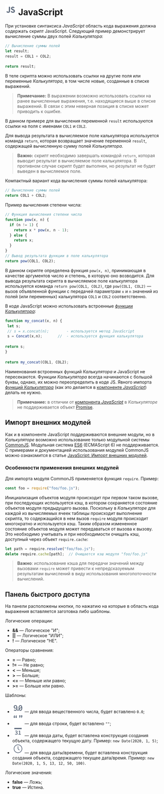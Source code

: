 # ![](../../../images/icons/calcdata/javascript_default.svg) JavaScript

При установке синтаксиса *JavaScript* область кода выражения должна содержать скрипт JavaScript.
Следующий пример демонстрирует вычисление суммы двух полей *Калькулятора*:

```javascript
// Вычисление суммы полей
let result;
result = COL1 + COL2;

return result;
```

В теле скрипта можно использовать ссылки на другие поля или переменные *Калькулятора*, в том числе новые, созданные в списке выражений.

> **Примечание:** В выражении возможно использовать ссылки на ранее вычисленные выражения, т.е. находящиеся выше в списке выражений. В связи с этим неверная позиция в списке может приводить к ошибке.

В данном примере для вычисления переменной `result` используются ссылки на поля с именами `COL1` и `COL2`.

Для вывода результата в вычисляемое поле калькулятора используется команда `return`, которая возвращает значение переменной `result`, содержащей вычисленную сумму полей *Калькулятора*.

>**Важно:** скрипт необходимо завершать командой `return`, которая выводит результат в вычисляемое поле калькулятора. В противном случае скрипт будет выполнен, но результат не будет выведен в вычисляемое поле.

Компактный вариант кода вычисления суммы полей калькулятора:

```javascript
// Вычисление суммы полей
return COL1 + COL2;
```

Пример вычисления степени числа:

```javascript
// Функция вычисления степени числа
function pow(x, n) {
  if (n != 1) {
    return x * pow(x, n - 1);
  } else {
    return x;
  }
}
// Вывод результата функции в поле калькулятора
return pow(COL1, COL2);
```

В данном скрипте определена функция `pow(x, n)`, принимающая в качестве аргументов число и степень, в которую оно возводится.
Для вывода результата скрипта в вычисляемое поле калькулятора используется команда `return pow(COL1, COL2)`, где `pow(COL1, COL2)` — вызов объявленной функции с передачей параметрам `х` и `n` значений из полей (или переменных) калькулятора `COL1` и `COL2` соответственно.

В коде JavaScript можно использовать встроенные [функции *Калькулятора*](../../func/calc-func/README.md):

```javascript
function my_concat(x, n) {
 let s;
 // s = x.concat(n);        - используется метод JavaScript
 s = Concat(x,n);       //  - используется функция калькулятора
    
return s;
}

return my_concat(COL1, COL2);
```

Наименования встроенных функций *Калькулятора* и JavaScript не пересекаются. Функции *Калькулятора* всегда начинаются с большой буквы, однако, их можно переопределить в коде JS.  Явного импорта [функций *Калькулятора*](../../func/calc-func/README.md) (как это делается в [компоненте *JavaScript*](../java-script/calc-functions.md)) делать не нужно.

> **Примечание:** в отличии от [компонента *JavaScript*](../java-script/README.md) в *Калькуляторе* не поддерживается объект [Promise](https://developer.mozilla.org/ru/docs/Web/JavaScript/Reference/Global_Objects/Promise).

## Импорт внешних модулей

Как и в компоненте JavaScript поддерживаются внешние модули, но в *Калькуляторе* возможно использование только модульной системы [CommonJS](http://wiki.commonjs.org/wiki/Modules/1.1.1). Модульная система [ES6](https://www.ecma-international.org/ecma-262/6.0/#sec-modules) (ECMAScript 6) не поддерживается. С примерами и документацией использования модулей CommonJS можно ознакомится в статье [JavaScript: Импорт внешних модулей](../../../processors/programming/java-script/external-modules.html#modulnye-sistemy).

### Особенности применения внешних модулей

Для импорта модуля CommonJS применяется функция `require`. Пример:

```javascript
const foo = require("foo/foo.js");
```

Инициализация объектов модуля происходит при первом таком вызове, при последующих используется кэш, в котором сохраняется состояние объектов модуля предыдущего вызова. Поскольку в *Калькуляторе* для каждой из вычисляемых ячеек таблицы происходит выполнение скрипта, то содержащийся в нем вызов `require` модуля происходит многократно и используется кэш. Таким образом измененное состояние объектов модуля может передаваться от вызова к вызову. Это необходимо учитывать и при необходимости очищать кэш, доступный через объект `require.cache`:

```javascript
let path = require.resolve("foo/foo.js");
delete require.cache[path];  // Очищается кэш модуля "foo/foo.js"
```

> **Важно**: использование кэша для передачи значений между вызовами `require` может привести к непредсказуемым результатам вычислений в виду использования многопоточности вычислений.

## Панель быстрого доступа

На панели расположены кнопки, по нажатию на которые в область кода выражения вставляется заготовка либо шаблоны.

Логические операции:

* **&&** — Логическое "И";
* **||** — Логическое "ИЛИ";
* **!** — Логическое "НЕ".

Операторы сравнения:

* **=** — Равно;
* **!=** — Не равно;
* **<** — Меньше;
* **>** — Больше;
* **<=** — Меньше или равно;
* **>=** — Больше или равно.

Шаблоны:

* ![Вещественное число](../../../images/icons/toolbar-controls/type-float_default.svg) — для ввода вещественного числа, будет вставлено `0.0`;
* ![Строка](../../../images/icons/toolbar-controls/type-string_default.svg) — для ввода строки, будет вставлено `""`;
* ![Дата](../../../images/icons/toolbar-controls/type-date_default.svg) — для ввода даты, будет вставлена конструкция создания объекта, содержащего текущую дату. Пример: `new Date(2020, 1, 5)`;
* ![Время](../../../images/icons/toolbar-controls/type-time_default.svg) — для ввода даты/времени, будет вставлена конструкция создания объекта, содержащего текущее дата/время. Пример: `new Date(2020, 1, 5, 13, 12, 50, 100)`.

Логические значения:

* **false** — Ложь;
* **true** — Истина.